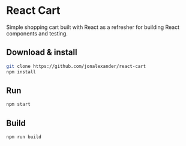 # React Cart

Simple shopping cart built with React as a refresher for building React components and testing.

## Download & install
```bash
git clone https://github.com/jonalexander/react-cart
npm install
```

## Run
```bash
npm start
```

## Build
```bash
npm run build
```
